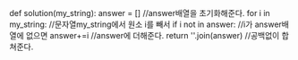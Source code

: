 def solution(my_string):
    answer = []  //answer배열을 초기화해준다.
    for i in my_string:  //문자열my_string에서 원소 i를 빼서
        if i not in answer:  //i가 answer배열에 없으면 
            answer+=i   //answer에 더해준다.
    return ''.join(answer)   //공백없이 합쳐준다.
